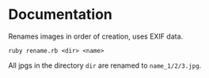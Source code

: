 Documentation
=============

Renames images in order of creation, uses EXIF data.

```
ruby rename.rb <dir> <name>
```

All jpgs in the directory `dir` are renamed to `name_1/2/3.jpg`.
